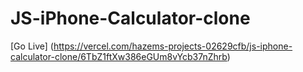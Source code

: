 # JS-iPhone-Calculator-clone

[Go Live]
(https://vercel.com/hazems-projects-02629cfb/js-iphone-calculator-clone/6TbZ1ftXw386eGUm8vYcb37nZhrb)